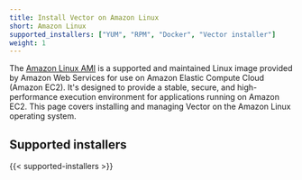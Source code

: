 ```yaml
---
title: Install Vector on Amazon Linux
short: Amazon Linux
supported_installers: ["YUM", "RPM", "Docker", "Vector installer"]
weight: 1
---
```


The [Amazon Linux AMI][ami] is a supported and maintained Linux image provided by Amazon Web Services for use on Amazon Elastic Compute Cloud (Amazon EC2). It's designed to provide a stable, secure, and high-performance execution environment for applications running on Amazon EC2. This page covers installing and managing Vector on the Amazon Linux operating system.

## Supported installers

{{< supported-installers >}}

[ami]: https://aws.amazon.com/amazon-linux-ami
